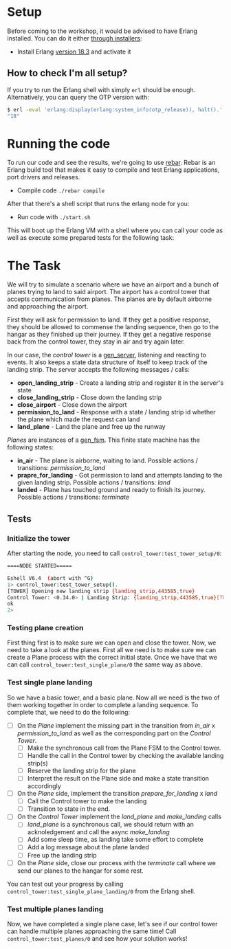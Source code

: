 Setup
=====

Before coming to the workshop, it would be advised to have Erlang installed. You can do it either [through installers](http://www.erlang.org/downloads):

* Install Erlang [version 18.3](http://www.erlang.org/download/otp_src_18.3.tar.gz) and activate it

## How to check I'm all setup?

If you try to run the Erlang shell with simply `erl` should be enough. Alternatively, you can query the OTP version with:

```bash
$ erl -eval 'erlang:display(erlang:system_info(otp_release)), halt().'  -noshell
"18"
```

Running the code
=================

To run our code and see the results, we're going to use [rebar](https://github.com/rebar/rebar). Rebar is an Erlang build tool that makes it easy to compile and test Erlang applications, port drivers and releases.

* Compile code `./rebar compile`

After that there's a shell script that runs the erlang node for you:

* Run code with `./start.sh`

This will boot up the Erlang VM with a shell where you can call your code as well as execute some prepared tests for the following task:

The Task
========

We will try to simulate a scenario where we have an airport and a bunch of planes trying to land to said airport. The airport has a control tower that accepts communication from planes. The planes are by default airborne and approaching the airport.

First they will ask for permission to land. If they get a positive response, they should be allowed to commense the landing sequence, then go to the hangar as they finished up their journey. If they get a negative response back from the control tower, they stay in air and try again later.

In our case, the *control tower* is a [gen_server](http://erlang.org/doc/man/gen_server.html), listening and reacting to events. It also keeps a state data structure of itself to keep track of the landing strip. The server accepts the following messages / calls:

* **open_landing_strip** - Create a landing strip and register it in the server's state
* **close_landing_strip** - Close down the landing strip
* **close_airport** - Close down the airport
* **permission_to_land** - Response with a state / landing strip id whether the plane which made the request can land
* **land_plane** - Land the plane and free up the runway

*Planes* are instances of a [gen_fsm](http://erlang.org/doc/man/gen_fsm.html). This finite state machine has the following states:

* **in_air** - The plane is airborne, waiting to land. Possible actions / transitions: *permission_to_land*
* **prapre_for_landing** - Got permission to land and attempts landing to the given landing strip. Possible actions / transitions: *land*
* **landed** - Plane has touched ground and ready to finish its journey. Possible actions / transitions: *terminate*

## Tests

### Initialize the tower

After starting the node, you need to call `control_tower:test_tower_setup/0`:

```bash
====NODE STARTED=====

Eshell V6.4  (abort with ^G)
1> control_tower:test_tower_setup().
[TOWER] Opening new landing strip {landing_strip,443585,true}
Control Tower: <0.34.0> | Landing Strip: {landing_strip,443585,true}[TOWER] Landing Strip {landing_strip,443585,true} was freed up.
ok
2>
```

### Testing plane creation

First thing first is to make sure we can open and close the tower. Now, we need to take a look at the planes. First all we need is to make sure we can create a Plane process with the correct initial state. Once we have that we can call `control_tower:test_single_plane/0` the same way as above.

### Test single plane landing

So we have a basic tower, and a basic plane. Now all we need is the two of them working together in order to complete a landing sequence. To complete that, we need to do the following:

- [ ] On the *Plane* implement the missing part in the transition from *in_air* x *permission_to_land* as well as the corresponding part on the *Control Tower*.
  - [ ] Make the synchronous call from the Plane FSM to the Control tower.
  - [ ] Handle the call in the Control tower by checking the available landing strip(s)
  - [ ] Reserve the landing strip for the plane
  - [ ] Interpret the result on the Plane side and make a state transition accordingly
- [ ] On the *Plane* side, implement the transition *prepare_for_landing* x *land*
  - [ ] Call the Control tower to make the landing
  - [ ] Transition to state in the end.
- [ ] On the *Control Tower* implement the *land_plane* and *make_landing* calls
  - [ ] *land_plane* is a synchronous call, we should return with an acknoledgement and call the async *make_landing*
  - [ ] Add some sleep time, as landing take some effort to complete
  - [ ] Add a log message about the plane landed
  - [ ] Free up the landing strip
- [ ] On the *Plane* side, close our process with the *terminate* call where we send our planes to the hangar for some rest.

You can test out your progress by calling `control_tower:test_single_plane_landing/0` from the Erlang shell.


### Test multiple planes landing

Now, we have completed a single plane case, let's see if our control tower can handle multiple planes approaching the same time! Call `control_tower:test_planes/0` and see how your solution works!
